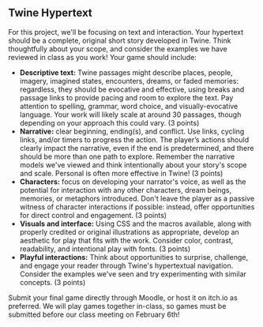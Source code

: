 ## Twine Hypertext

For this project, we'll be focusing on text and interaction. Your hypertext should be a complete, original short story developed in Twine. Think thoughtfully about your scope, and consider the examples we have reviewed in class as you work! Your game should include:

- **Descriptive text:** Twine passages might describe places, people, imagery, imagined states, encounters, dreams, or faded memories: regardless, they should be evocative and effective, using breaks and passage links to provide pacing and room to explore the text. Pay attention to spelling, grammar, word choice, and visually-evocative language. Your work will likely scale at around 30 passages, though depending on your approach this could vary. (3 points)
- **Narrative:** clear beginning, ending(s), and conflict. Use links, cycling links, and/or timers to progress the action. The player’s actions should clearly impact the narrative, even if the end is predetermined, and there should be more than one path to explore. Remember the narrative models we've viewed and think intentionally about your story's scope and scale. Personal is often more effective in Twine! (3 points)
- **Characters:** focus on developing your narrator's voice, as well as the potential for interaction with any other characters, dream beings, memories, or metaphors introduced. Don't leave the player as a passive witness of character interactions if possible: instead, offer opportunities for direct control and engagement. (3 points)
- **Visuals and interface:** Using CSS and the macros available, along with properly credited or original illustrations as appropriate, develop an aesthetic for play that fits with the work. Consider color, contrast, readability, and intentional play with fonts. (3 points)
- **Playful interactions:** Think about opportunities to surprise, challenge, and engage your reader through Twine's hypertextual navigation. Consider the examples we've seen and try experimenting with similar concepts. (3 points)

Submit your final game directly through Moodle, or host it on itch.io as preferred. We will play games together in-class, so games must be submitted before our class meeting on February 6th!